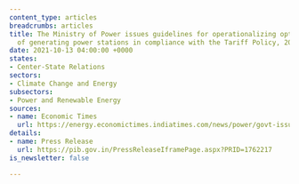 ```yaml
---
content_type: articles
breadcrumbs: articles
title: The Ministry of Power issues guidelines for operationalizing optimum utilization
  of generating power stations in compliance with the Tariff Policy, 2016
date: 2021-10-13 04:00:00 +0000
states:
- Center-State Relations
sectors:
- Climate Change and Energy
subsectors:
- Power and Renewable Energy
sources:
- name: Economic Times
  url: https://energy.economictimes.indiatimes.com/news/power/govt-issues-guidelines-for-optimum-utilisation-of-power-generation-capacity/86883599
details:
- name: Press Release
  url: https://pib.gov.in/PressReleaseIframePage.aspx?PRID=1762217
is_newsletter: false

---
```

